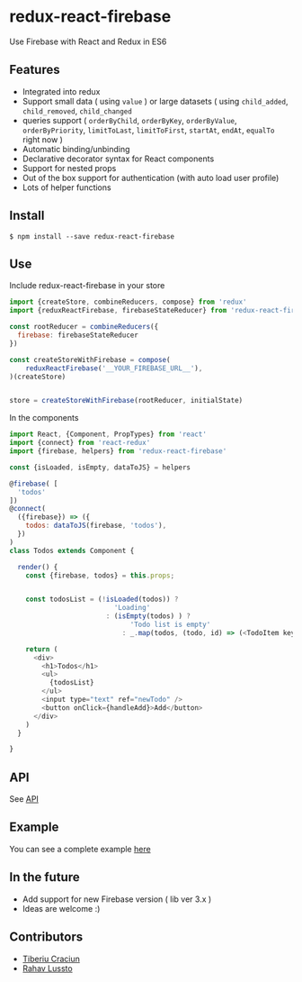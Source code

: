 # redux-react-firebase
Use Firebase with React and Redux in ES6

## Features
- Integrated into redux
- Support small data ( using `value` ) or large datasets ( using `child_added`, `child_removed`, `child_changed`
- queries support ( `orderByChild`, `orderByKey`, `orderByValue`, `orderByPriority`, `limitToLast`, `limitToFirst`, `startAt`, `endAt`, `equalTo` right now )
- Automatic binding/unbinding
- Declarative decorator syntax for React components
- Support for nested props
- Out of the box support for authentication (with auto load user profile)
- Lots of helper functions

## Install
```
$ npm install --save redux-react-firebase
```

## Use

Include redux-react-firebase in your store

```javascript
import {createStore, combineReducers, compose} from 'redux'
import {reduxReactFirebase, firebaseStateReducer} from 'redux-react-firebase'

const rootReducer = combineReducers({
  firebase: firebaseStateReducer
})

const createStoreWithFirebase = compose(
    reduxReactFirebase('__YOUR_FIREBASE_URL__'),
)(createStore)


store = createStoreWithFirebase(rootReducer, initialState)
```

In the components
```javascript
import React, {Component, PropTypes} from 'react'
import {connect} from 'react-redux'
import {firebase, helpers} from 'redux-react-firebase'

const {isLoaded, isEmpty, dataToJS} = helpers

@firebase( [
  'todos'
])
@connect(
  ({firebase}) => ({
    todos: dataToJS(firebase, 'todos'),
  })
)
class Todos extends Component {

  render() {
    const {firebase, todos} = this.props;


    const todosList = (!isLoaded(todos)) ?
                          'Loading'
                        : (isEmpty(todos) ) ?
                              'Todo list is empty'
                            : _.map(todos, (todo, id) => (<TodoItem key={id} id={id} todo={todo}/>) )

    return (
      <div>
        <h1>Todos</h1>
        <ul>
          {todosList}
        </ul>
        <input type="text" ref="newTodo" />
        <button onClick={handleAdd}>Add</button>
      </div>
    )
  }

}

```

## API
See [API](API.md)

## Example
You can see a complete example [here](example)

## In the future
- Add support for new  Firebase version ( lib ver 3.x )
- Ideas are welcome :)

## Contributors
- [Tiberiu Craciun](https://github.com/tiberiuc)
- [Rahav Lussto](https://github.com/RahavLussato)
